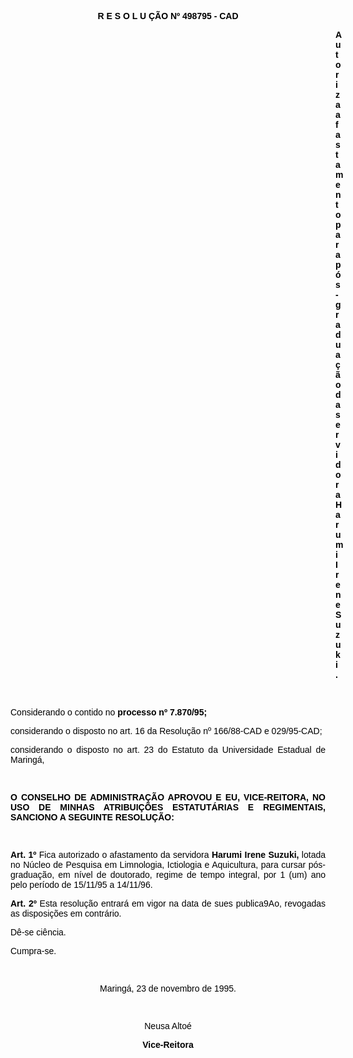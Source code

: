 <BODY TEXT="#000000">

<B><FONT FACE="Arial"><P ALIGN="CENTER">R E S O L U &Ccedil;&Atilde;O Nº 498795 - CAD</P>
</B><P ALIGN="JUSTIFY"></P><DIR>
<DIR>
<DIR>
<DIR>
<DIR>
<DIR>
<DIR>
<DIR>
<DIR>
<DIR>
<DIR>
<DIR>
<DIR>

<B><P ALIGN="JUSTIFY">Autoriza afastamento para p&oacute;s-gradua&ccedil;&atilde;o da servidora Harumi Irene Suzuki.</P>
<P ALIGN="JUSTIFY"></P>
<P ALIGN="JUSTIFY">&nbsp;</P></DIR>
</DIR>
</DIR>
</DIR>
</DIR>
</DIR>
</DIR>
</DIR>
</DIR>
</DIR>
</DIR>
</DIR>
</DIR>

</B><P ALIGN="JUSTIFY">Considerando o contido no <B>processo nº 7.870/95; </P>
</B><P ALIGN="JUSTIFY">considerando o disposto no art. 16 da Resolu&ccedil;&atilde;o nº 166/88-CAD e 029/95-CAD;</P>
<P ALIGN="JUSTIFY">considerando o disposto no art. 23 do Estatuto da Universidade Estadual de Maring&aacute;,</P>
<P ALIGN="JUSTIFY"></P>
<P ALIGN="JUSTIFY">&nbsp;</P>
<B><P ALIGN="JUSTIFY">O CONSELHO DE ADMINISTRA&Ccedil;&Atilde;O APROVOU E EU, VICE-REITORA, NO USO DE MINHAS ATRIBUI&Ccedil;&Otilde;ES ESTATUT&Aacute;RIAS E REGIMENTAIS, SANCIONO A SEGUINTE RESOLU&Ccedil;&Atilde;O:</P>
</B><P ALIGN="JUSTIFY"></P>
<P ALIGN="JUSTIFY">&nbsp;</P>
<B><P ALIGN="JUSTIFY">Art. 1º</B> Fica autorizado o afastamento da servidora<B> Harumi Irene Suzuki,</B> lotada no N&uacute;cleo de Pesquisa em Limnologia, Ictiologia e Aquicultura, para cursar p&oacute;s-gradua&ccedil;&atilde;o, em n&iacute;vel de doutorado, regime de tempo integral, por 1 (um) ano pelo per&iacute;odo de 15/11/95 a 14/11/96.</P>
<B><P ALIGN="JUSTIFY">Art. 2º</B> Esta resolu&ccedil;&atilde;o entrar&aacute; em vigor na data de sues publica9Ao, revogadas as disposi&ccedil;&otilde;es em contr&aacute;rio.</P>
<P ALIGN="JUSTIFY">D&ecirc;-se  ci&ecirc;ncia.</P>
<P ALIGN="JUSTIFY">Cumpra-se.</P>
<P ALIGN="JUSTIFY"></P>
<P ALIGN="JUSTIFY">&nbsp;</P>
<P ALIGN="CENTER">Maring&aacute;, 23 de novembro de 1995.</P>
<P ALIGN="CENTER"></P>
<P ALIGN="CENTER">&nbsp;</P>
<P ALIGN="CENTER">Neusa Alto&eacute;</P>
<B><P ALIGN="CENTER">Vice-Reitora</P></B></FONT></BODY>
